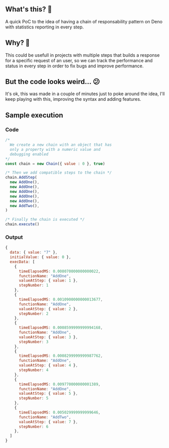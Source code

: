 ## What's this? 🎃

A quick PoC to the idea of having a chain of responsability pattern on Deno with statistics reporting in every step.

## Why? 🤔

This could be usefull in projects with multiple steps that builds a response for a specific request of an user, so we can track the performance and status in every step in order to fix bugs and improve performance.

## But the code looks weird... 😕

It's ok, this was made in a couple of minutes just to poke around the idea, I'll keep playing with this, improving the syntax and adding features.

## Sample execution

### Code

```js
/* 
  We create a new chain with an object that has
  only a property with a numeric value and
  debugging enabled
*/
const chain = new Chain({ value : 0 }, true)

/* Then we add compatible steps to the chain */
chain.AddStep(
  new AddOne(),
  new AddOne(),
  new AddOne(),
  new AddOne(),
  new AddOne(),
  new AddTwo(),
)

/* Finally the chain is executed */
chain.execute()
```

### Output

```js
{
  data: { value: "7" },
  initialValue: { value: 0 },
  execData: [
    {
      timeElapsedMS: 0.008070000000000022,
      functionName: "AddOne",
      valueAtStep: { value: 1 },
      stepNumber: 1
    },
    {
      timeElapsedMS: 0.0010900000000013677,
      functionName: "AddOne",
      valueAtStep: { value: 2 },
      stepNumber: 2
    },
    {
      timeElapsedMS: 0.0008599999999994168,
      functionName: "AddOne",
      valueAtStep: { value: 3 },
      stepNumber: 3
    },
    {
      timeElapsedMS: 0.0008299999999987762,
      functionName: "AddOne",
      valueAtStep: { value: 4 },
      stepNumber: 4
    },
    {
      timeElapsedMS: 0.009770000000001389,
      functionName: "AddOne",
      valueAtStep: { value: 5 },
      stepNumber: 5
    },
    {
      timeElapsedMS: 0.005029999999999646,
      functionName: "AddTwo",
      valueAtStep: { value: 7 },
      stepNumber: 6
    },
  ]
}
```